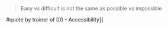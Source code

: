 > Easy vs difficult is not the same as possible vs impossible

 #quote by trainer of [[0 - Accessibility]]